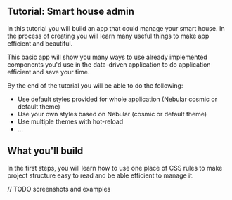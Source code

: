 ## Tutorial: Smart house admin

In this tutorial you will build an app that could manage your smart house.
In the process of creating you will learn many useful things to make app efficient and beautiful.

This basic app will show you many ways to use already implemented components you'd use in the data-driven application to do application efficient and save your time. 

By the end of the tutorial you will be able to do the following:
* Use default styles provided for whole application (Nebular cosmic or default theme)
* Use your own styles based on Nebular (cosmic or default theme)
* Use multiple themes with hot-reload
* ...

## What you'll build

In the first steps, you will learn how to use one place of CSS rules to make project structure easy to read and be able efficient to manage it.

// TODO screenshots and examples


